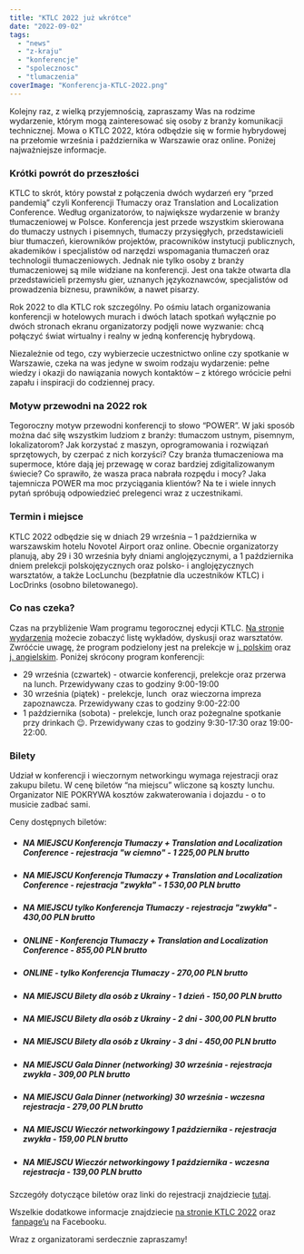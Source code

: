 ```yaml
---
title: "KTLC 2022 już wkrótce"
date: "2022-09-02"
tags:
  - "news"
  - "z-kraju"
  - "konferencje"
  - "spolecznosc"
  - "tlumaczenia"
coverImage: "Konferencja-KTLC-2022.png"
---
```


Kolejny raz, z wielką przyjemnością, zapraszamy Was na rodzime wydarzenie,
którym mogą zainteresować się osoby z branży komunikacji technicznej. Mowa o
KTLC 2022, która odbędzie się w formie hybrydowej na przełomie września i
października w Warszawie oraz online. Poniżej najważniejsze informacje.

### **Krótki powrót do przeszłości**

KTLC to skrót, który powstał z połączenia dwóch wydarzeń ery “przed pandemią”
czyli Konferencji Tłumaczy oraz Translation and Localization Conference. Według
organizatorów, to największe wydarzenie w branży tłumaczeniowej w Polsce.
Konferencja jest przede wszystkim skierowana do tłumaczy ustnych i pisemnych,
tłumaczy przysięgłych, przedstawicieli biur tłumaczeń, kierowników projektów,
pracowników instytucji publicznych, akademików i specjalistów od narzędzi
wspomagania tłumaczeń oraz technologii tłumaczeniowych. Jednak nie tylko osoby z
branży tłumaczeniowej są mile widziane na konferencji. Jest ona także otwarta
dla przedstawicieli przemysłu gier, uznanych językoznawców, specjalistów od
prowadzenia biznesu, prawników, a nawet pisarzy.

Rok 2022 to dla KTLC rok szczególny. Po ośmiu latach organizowania konferencji w
hotelowych murach i dwóch latach spotkań wyłącznie po dwóch stronach ekranu
organizatorzy podjęli nowe wyzwanie: chcą połączyć świat wirtualny i realny w
jedną konferencję hybrydową.

Niezależnie od tego, czy wybierzecie uczestnictwo online czy spotkanie w
Warszawie, czeka na was jedyne w swoim rodzaju wydarzenie: pełne wiedzy i okazji
do nawiązania nowych kontaktów – z którego wrócicie pełni zapału i inspiracji do
codziennej pracy.

### **Motyw przewodni na 2022 rok**

Tegoroczny motyw przewodni konferencji to słowo “POWER”. W jaki sposób można dać
siłę wszystkim ludziom z branży: tłumaczom ustnym, pisemnym, lokalizatorom? Jak
korzystać z maszyn, oprogramowania i rozwiązań sprzętowych, by czerpać z nich
korzyści? Czy branża tłumaczeniowa ma supermoce, które dają jej przewagę w coraz
bardziej zdigitalizowanym świecie? Co sprawiło, że wasza praca nabrała rozpędu i
mocy? Jaka tajemnicza POWER ma moc przyciągania klientów? Na te i wiele innych
pytań spróbują odpowiedzieć prelegenci wraz z uczestnikami.

### **Termin i miejsce**

KTLC 2022 odbędzie się w dniach 29 września – 1 października w warszawskim
hotelu Novotel Airport oraz online. Obecnie organizatorzy planują, aby 29 i 30
września były dniami anglojęzycznymi, a 1 października dniem prelekcji
polskojęzycznych oraz polsko- i anglojęzycznych warsztatów, a także LocLunchu
(bezpłatnie dla uczestników KTLC) i LocDrinks (osobno biletowanego).

### **Co nas czeka?**

Czas na przybliżenie Wam programu tegorocznej edycji KTLC.
[Na stronie wydarzenia](https://konferencja-tlumaczy.pl/) możecie zobaczyć listę
wykładów, dyskusji oraz warsztatów. Zwróćcie uwagę, że program podzielony jest
na prelekcje w [j. polskim](https://konferencja-tlumaczy.pl/?page_id=1544) oraz
[j. angielskim](https://translation-conference.com/ktlc2022-schedule/). Poniżej
skrócony program konferencji:

- 29 września (czwartek) - otwarcie konferencji, prelekcje oraz przerwa na
  lunch. Przewidywany czas to godziny 9:00-19:00
- 30 września (piątek) - prelekcje, lunch  oraz wieczorna impreza zapoznawcza.
  Przewidywany czas to godziny 9:00-22:00
- 1 października (sobota) - prelekcje, lunch oraz pożegnalne spotkanie przy
  drinkach 😉. Przewidywany czas to godziny 9:30-17:30 oraz 19:00-22:00.

### **Bilety**

Udział w konferencji i wieczornym networkingu wymaga rejestracji oraz zakupu
biletu. W cenę biletów “na miejscu” wliczone są koszty lunchu. Organizator NIE
POKRYWA kosztów zakwaterowania i dojazdu - o to musicie zadbać sami.

Ceny dostępnych biletów:

- ##### NA MIEJSCU Konferencja Tłumaczy + Translation and Localization Conference - rejestracja "w ciemno" - 1 225,00 PLN brutto
- ##### NA MIEJSCU Konferencja Tłumaczy + Translation and Localization Conference - rejestracja "zwykła" - 1 530,00 PLN brutto
- ##### NA MIEJSCU tylko Konferencja Tłumaczy - rejestracja "zwykła" - 430,00 PLN brutto
- ##### ONLINE - Konferencja Tłumaczy + Translation and Localization Conference - 855,00 PLN brutto
- ##### ONLINE - tylko Konferencja Tłumaczy - 270,00 PLN brutto
- ##### NA MIEJSCU Bilety dla osób z Ukrainy - 1 dzień - 150,00 PLN brutto
- ##### NA MIEJSCU Bilety dla osób z Ukrainy - 2 dni - 300,00 PLN brutto
- ##### NA MIEJSCU Bilety dla osób z Ukrainy - 3 dni - 450,00 PLN brutto
- ##### NA MIEJSCU Gala Dinner (networking) 30 września - rejestracja zwykła - 309,00 PLN brutto
- ##### NA MIEJSCU Gala Dinner (networking) 30 września - wczesna rejestracja - 279,00 PLN brutto
- ##### NA MIEJSCU Wieczór networkingowy 1 października - rejestracja zwykła - 159,00 PLN brutto
- ##### NA MIEJSCU Wieczór networkingowy 1 października - wczesna rejestracja - 139,00 PLN brutto

Szczegóły dotyczące biletów oraz linki do rejestracji znajdziecie
[tutaj](https://konferencja-tlumaczy.pl/?page_id=666).

Wszelkie dodatkowe informacje znajdziecie
[na stronie KTLC 2022](https://konferencja-tlumaczy.pl/) oraz
 [fanpage’u](https://www.facebook.com/KonferencjaTlumaczy) na Facebooku.

Wraz z organizatorami serdecznie zapraszamy!
